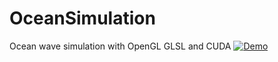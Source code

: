 # OceanSimulation
Ocean wave simulation with OpenGL GLSL and CUDA
[![Demo](https://img.youtube.com/vi/-RGcm5TiJcs/maxresdefault.jpg)](https://youtu.be/-RGcm5TiJcs)

